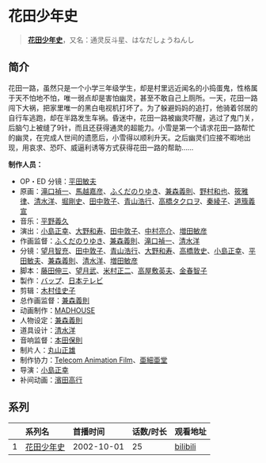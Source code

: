 # 花田少年史


> <u>**[花田少年史](https://bgm.tv/subject/8748)**</u>，又名：通灵反斗星、はなだしょうねんし

## 简介

花田一路，虽然只是一个小学三年级学生，却是村里远近闻名的小捣蛋鬼，性格属于天不怕地不怕，唯一弱点却是害怕幽灵，甚至不敢自己上厕所。一天，花田一路闯下大祸，把家里唯一的黑白电视机打坏了。为了躲避妈妈的追打，他骑着邻居的自行车逃跑，却在半路发生车祸。昏迷中，花田一路被幽灵吓醒，逃过了鬼门关，后脑勺上被缝了9针，而且还获得通灵的超能力。小雪是第一个请求花田一路帮忙的幽灵，在完成人世间的遗愿后，小雪得以顺利升天。之后幽灵们应接不暇地出现，用哀求、恐吓、威逼利诱等方式获得花田一路的帮助……

**制作人员：**
- OP・ED 分镜：[平田敏夫](https://bgm.tv/person/600)
- 原画：[滝口禎一](https://bgm.tv/person/1549)、[馬越嘉彦](https://bgm.tv/person/820)、[ふくだのりゆき](https://bgm.tv/person/755)、[兼森義則](https://bgm.tv/person/753)、[野村和也](https://bgm.tv/person/9860)、[筱雅律](https://bgm.tv/person/2899)、[清水洋](https://bgm.tv/person/3564)、[堀剛史](https://bgm.tv/person/12189)、[田中敦子](https://bgm.tv/person/11679)、[青山浩行](https://bgm.tv/person/3075)、[高橋タクロヲ](https://bgm.tv/person/3346)、[秦綾子](https://bgm.tv/person/17957)、[道籏義宣](https://bgm.tv/person/49822)
- 音乐：[平野義久](https://bgm.tv/person/752)
- 演出：[小島正幸](https://bgm.tv/person/750)、[大野和寿](https://bgm.tv/person/15330)、[田中敦子](https://bgm.tv/person/11679)、[中村亮介](https://bgm.tv/person/3626)、[増田敏彦](https://bgm.tv/person/1818)
- 作画监督：[ふくだのりゆき](https://bgm.tv/person/755)、[兼森義則](https://bgm.tv/person/753)、[滝口禎一](https://bgm.tv/person/1549)、[清水洋](https://bgm.tv/person/3564)
- 分镜：[望月智充](https://bgm.tv/person/581)、[田中敦子](https://bgm.tv/person/11679)、[青山浩行](https://bgm.tv/person/3075)、[大野和寿](https://bgm.tv/person/15330)、[高橋敦史](https://bgm.tv/person/3679)、[小島正幸](https://bgm.tv/person/750)、[平田敏夫](https://bgm.tv/person/600)、[兼森義則](https://bgm.tv/person/753)、[清水洋](https://bgm.tv/person/3564)、[増田敏彦](https://bgm.tv/person/1818)
- 脚本：[藤田伸三](https://bgm.tv/person/218)、[望月武](https://bgm.tv/person/19615)、[米村正二](https://bgm.tv/person/571)、[高屋敷英夫](https://bgm.tv/person/744)、[金春智子](https://bgm.tv/person/751)
- 製作：[バップ](https://bgm.tv/person/823)、[日本テレビ](https://bgm.tv/person/492)
- 剪辑：[木村佳史子](https://bgm.tv/person/11716)
- 总作画监督：[兼森義則](https://bgm.tv/person/753)
- 动画制作：[MADHOUSE](https://bgm.tv/person/603)
- 人物设定：[兼森義則](https://bgm.tv/person/753)
- 道具设计：[清水洋](https://bgm.tv/person/3564)
- 音响监督：[本田保則](https://bgm.tv/person/215)
- 制片人：[丸山正雄](https://bgm.tv/person/914)
- 制作协力：[Telecom Animation Film](https://bgm.tv/person/2118)、[亜細亜堂](https://bgm.tv/person/2715)
- 导演：[小島正幸](https://bgm.tv/person/750)
- 补间动画：[濱田高行](https://bgm.tv/person/11791)



## 系列

|     |   系列名   |   首播时间  | 话数/时长  | 观看地址 |
|:---  |:------    |:----      |:---       |:---  |
| 1 |[花田少年史](https://bgm.tv/subject/8748)| 2002-10-01 | 25 | [bilibili](https://www.bilibili.com/bangumi/play/ep72523)  |



